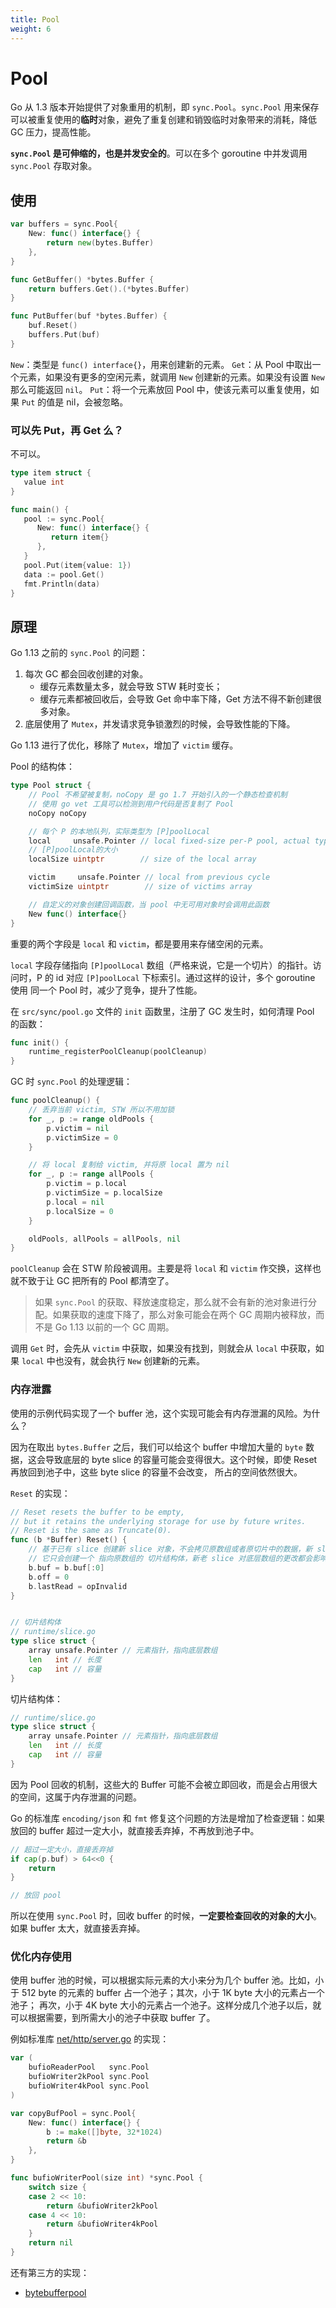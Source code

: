 ```yaml
---
title: Pool
weight: 6
---
```


# Pool

Go 从 1.3 版本开始提供了对象重用的机制，即 `sync.Pool`。`sync.Pool` 用来保存可以被重复使用的**临时**对象，避免了重复创建和销毁临时对象带来的消耗，降低 GC 压力，提高性能。

**`sync.Pool` 是可伸缩的，也是并发安全的**。可以在多个 goroutine 中并发调用 `sync.Pool` 存取对象。

## 使用

```go
var buffers = sync.Pool{
	New: func() interface{} { 
		return new(bytes.Buffer)
	},
}

func GetBuffer() *bytes.Buffer {
	return buffers.Get().(*bytes.Buffer)
}

func PutBuffer(buf *bytes.Buffer) {
	buf.Reset()
	buffers.Put(buf)
}
```

`New`：类型是 `func() interface{}`，用来创建新的元素。
`Get`：从 Pool 中取出一个元素，如果没有更多的空闲元素，就调用 `New` 创建新的元素。如果没有设置 `New` 那么可能返回 `nil`。
`Put`：将一个元素放回 Pool 中，使该元素可以重复使用，如果 `Put` 的值是 nil，会被忽略。

### 可以先 Put，再 Get 么？

不可以。

```go
type item struct {
   value int
}

func main() {
   pool := sync.Pool{
      New: func() interface{} {
         return item{}
      },
   }
   pool.Put(item{value: 1})
   data := pool.Get()
   fmt.Println(data)
}
```

## 原理

Go 1.13 之前的 `sync.Pool` 的问题：

1. 每次 GC 都会回收创建的对象。
   - 缓存元素数量太多，就会导致 STW 耗时变长；
   - 缓存元素都被回收后，会导致 Get 命中率下降，Get 方法不得不新创建很多对象。
2. 底层使用了 `Mutex`，并发请求竞争锁激烈的时候，会导致性能的下降。

Go 1.13 进行了优化，移除了 `Mutex`，增加了 `victim` 缓存。

Pool 的结构体：

```go
type Pool struct {
	// Pool 不希望被复制，noCopy 是 go 1.7 开始引入的一个静态检查机制
	// 使用 go vet 工具可以检测到用户代码是否复制了 Pool
	noCopy noCopy

    // 每个 P 的本地队列，实际类型为 [P]poolLocal
	local     unsafe.Pointer // local fixed-size per-P pool, actual type is [P]poolLocal
	// [P]poolLocal的大小
	localSize uintptr        // size of the local array

	victim     unsafe.Pointer // local from previous cycle
	victimSize uintptr        // size of victims array

	// 自定义的对象创建回调函数，当 pool 中无可用对象时会调用此函数
	New func() interface{}
}
```

重要的两个字段是 `local` 和 `victim`，都是要用来存储空闲的元素。

`local` 字段存储指向 `[P]poolLocal` 数组（严格来说，它是一个切片）的指针。访问时，P 的 id 对应 `[P]poolLocal` 下标索引。通过这样的设计，多个 goroutine 使用
同一个 Pool 时，减少了竞争，提升了性能。

在 `src/sync/pool.go` 文件的 `init` 函数里，注册了 GC 发生时，如何清理 Pool 的函数：

```go
func init() {
	runtime_registerPoolCleanup(poolCleanup)
}
```

GC 时 `sync.Pool` 的处理逻辑：

```go
func poolCleanup() {
    // 丢弃当前 victim, STW 所以不用加锁
    for _, p := range oldPools {
        p.victim = nil
        p.victimSize = 0
    }

    // 将 local 复制给 victim, 并将原 local 置为 nil
    for _, p := range allPools {
        p.victim = p.local
        p.victimSize = p.localSize
        p.local = nil
        p.localSize = 0
    }

    oldPools, allPools = allPools, nil
}
```

`poolCleanup` 会在 STW 阶段被调用。主要是将 `local` 和 `victim` 作交换，这样也就不致于让 GC 把所有的 Pool 都清空了。

> 如果 `sync.Pool` 的获取、释放速度稳定，那么就不会有新的池对象进行分配。如果获取的速度下降了，那么对象可能会在两个 GC 周期内被释放，而不是 Go 1.13 以前的一个 GC 周期。

调用 `Get` 时，会先从 `victim` 中获取，如果没有找到，则就会从 `local` 中获取，如果 `local` 中也没有，就会执行 `New` 创建新的元素。

### 内存泄露

使用的示例代码实现了一个 buffer 池，这个实现可能会有内存泄漏的风险。为什么？

因为在取出 `bytes.Buffer` 之后，我们可以给这个 buffer 中增加大量的 `byte` 数据，这会导致底层的 byte slice 的容量可能会变得很大。这个时候，即使 Reset 再放回到池子中，这些 byte slice 的容量不会改变，
所占的空间依然很大。

`Reset` 的实现：
```go
// Reset resets the buffer to be empty,
// but it retains the underlying storage for use by future writes.
// Reset is the same as Truncate(0).
func (b *Buffer) Reset() {
	// 基于已有 slice 创建新 slice 对象，不会拷贝原数组或者原切片中的数据，新 slice 和老 slice 共用底层数组
	// 它只会创建一个 指向原数组的 切片结构体，新老 slice 对底层数组的更改都会影响到彼此。
	b.buf = b.buf[:0]
	b.off = 0
	b.lastRead = opInvalid
}


// 切片结构体
// runtime/slice.go
type slice struct {
    array unsafe.Pointer // 元素指针，指向底层数组
    len   int // 长度 
    cap   int // 容量
}
```

切片结构体：
```go
// runtime/slice.go
type slice struct {
    array unsafe.Pointer // 元素指针，指向底层数组
    len   int // 长度 
    cap   int // 容量
}
```

因为 Pool 回收的机制，这些大的 Buffer 可能不会被立即回收，而是会占用很大的空间，这属于内存泄漏的问题。

Go 的标准库 `encoding/json` 和 `fmt` 修复这个问题的方法是增加了检查逻辑：如果放回的 buffer 超过一定大小，就直接丢弃掉，不再放到池子中。

```go
// 超过一定大小，直接丢弃掉
if cap(p.buf) > 64<<0 {
	return
}

// 放回 pool
```

所以在使用 `sync.Pool` 时，回收 buffer 的时候，**一定要检查回收的对象的大小**。如果 buffer 太大，就直接丢弃掉。

### 优化内存使用

使用 buffer 池的时候，可以根据实际元素的大小来分为几个 buffer 池。比如，小于 512 byte 的元素的 buffer 占一个池子；其次，小于 1K byte 大小的元素占一个池子；
再次，小于 4K byte 大小的元素占一个池子。这样分成几个池子以后，就可以根据需要，到所需大小的池子中获取 buffer 了。

例如标准库 [net/http/server.go](https://github.com/golang/go/blob/master/src/net/http/server.go) 的实现：

```go
var (
	bufioReaderPool   sync.Pool
	bufioWriter2kPool sync.Pool
	bufioWriter4kPool sync.Pool
)

var copyBufPool = sync.Pool{
	New: func() interface{} {
		b := make([]byte, 32*1024)
		return &b
	},
}

func bufioWriterPool(size int) *sync.Pool {
	switch size {
	case 2 << 10:
		return &bufioWriter2kPool
	case 4 << 10:
		return &bufioWriter4kPool
	}
	return nil
}
```

还有第三方的实现：

- [bytebufferpool](https://github.com/valyala/bytebufferpool)